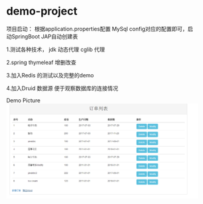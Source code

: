 # demo-project

项目启动：
	根据application.properties配置 MySql config对应的配置即可，启动SpringBoot JAP自动创建表     

1.测试各种技术， jdk 动态代理 cglib 代理         

2.spring thymeleaf 增删改查         

3.加入Redis 的测试以及完整的demo  
   
4.加入Druid 数据源 便于观察数据库的连接情况      

Demo Picture
![image](https://github.com/ninuxGithub/demo-project/blob/master/demo.png)



